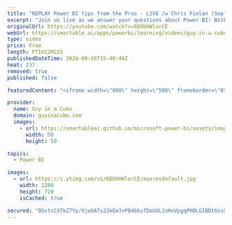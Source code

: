 ```yaml
---
title: "REPLAY Power BI tips from the Pros - LIVE /w Chris Finlan (Sept 26, 2020)"
excerpt: "Join us live as we answer your questions about Power BI! With special guest, Chris Finlan! Get your Power BI Premium per User questions and of course anything else Power BI related.  Connect with Chris: Twitter: https://twitter.com/cmfinlan YouTube: https://www.youtube.com/user/cfinlan Blog: https://christopherfinlan.com/"
originalUrl: https://youtube.com/watch?v=6DOUHWlorCE
webUrl: https://smartable.ai/apps/powerbi/learning/videos/guy-in-a-cube-replay-power-bi-tips-from-the-pros-live-w-chris-finlan-sept-26-2020/
type: video
price: Free
length: PT1H12M22S
publishedDateTime: 2020-09-26T15:40:48Z
heat: 237
removed: true
published: false

featuredContent: "<iframe width=\"800\" height=\"500\" frameborder=\"0\" src=\"https://www.youtube.com/embed/6DOUHWlorCE\" allow=\"accelerometer; autoplay; encrypted-media; gyroscope; picture-in-picture\" allowfullscreen></iframe>"

provider:
  name: Guy in a Cube
  domain: guyinacube.com
  images:
    - url: https://smartableai.github.io/microsoft-power-bi/assets/images/organizations/guyinacube.com-50x50.jpg
      width: 50
      height: 50

topics:
  - Power BI

images:
  - url: https://i.ytimg.com/vi/6DOUHWlorCE/maxresdefault.jpg
    width: 1280
    height: 720
    isCached: true

secured: "DSstcCXTkZ7Yp/XjwUATs23kEm3+PB46kufDoUUL1xHoVpgqPH8LGIBDt6ssSglokzl5X2qR2jZrfoaj8dPXzxqeuG7J4gtM2s0iffYTFuEXM8JBSfUkaC7xvRCcA8pnbMNaWwhCGT0UHcXDgiYgW2XPNq+rYOd/KC6UT0QLNh2wYYCBuvb90zBmdl82TgmvpSDjxbv74nHIr/wz0/6sNFreJe9N/tD764BRQ+nqWNtWkRsJY1bK2Sqv3EvvP3wEwt3rDFBi4OFb+A6UNn7zJUvg+oyeQUxnTUjCw/gk9aZ9iHj6UzQfa85nQb6qv/ZvuLIN4r/UTWQVi0VM9Ahx2l3buJgNR6orMi55n9hIJw6wF1v3JZ097BmG7GR+fb+MlmKn89yiAtyalOrRlQqelFDBbdgZntjarl1vK1r1F+U=;/WH95f+qHJQUtsqUSVSjsg=="
---
```


